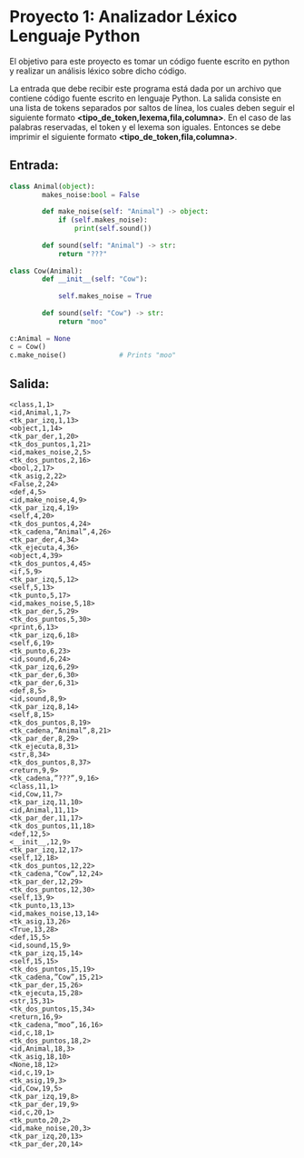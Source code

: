 # Proyecto 1: Analizador Léxico Lenguaje Python
 
El objetivo para este proyecto es tomar un código fuente escrito en python y realizar un análisis léxico sobre dicho código.  
 
 
La entrada que debe recibir este programa está dada por un archivo que contiene código fuente escrito en lenguaje Python. La salida consiste en una lista de tokens separados por saltos de línea, los cuales deben seguir el siguiente 
formato **<tipo_de_token,lexema,fila,columna>**. En el caso de las palabras reservadas, el token y el lexema son iguales. Entonces se debe imprimir el siguiente formato **<tipo_de_token,fila,columna>**.

## Entrada:
```python
class Animal(object): 
        makes_noise:bool = False 
     
        def make_noise(self: "Animal") -> object: 
            if (self.makes_noise): 
                print(self.sound()) 
     
        def sound(self: "Animal") -> str: 
            return "???" 
     
class Cow(Animal): 
        def __init__(self: "Cow"):  
                                    
            self.makes_noise = True 
     
        def sound(self: "Cow") -> str: 
            return "moo" 
     
c:Animal = None 
c = Cow() 
c.make_noise()             # Prints "moo" 
```

## Salida:
```
<class,1,1> 
<id,Animal,1,7> 
<tk_par_izq,1,13> 
<object,1,14> 
<tk_par_der,1,20> 
<tk_dos_puntos,1,21> 
<id,makes_noise,2,5> 
<tk_dos_puntos,2,16> 
<bool,2,17> 
<tk_asig,2,22> 
<False,2,24> 
<def,4,5> 
<id,make_noise,4,9> 
<tk_par_izq,4,19> 
<self,4,20> 
<tk_dos_puntos,4,24> 
<tk_cadena,”Animal”,4,26> 
<tk_par_der,4,34> 
<tk_ejecuta,4,36> 
<object,4,39> 
<tk_dos_puntos,4,45> 
<if,5,9> 
<tk_par_izq,5,12> 
<self,5,13> 
<tk_punto,5,17> 
<id,makes_noise,5,18> 
<tk_par_der,5,29> 
<tk_dos_puntos,5,30> 
<print,6,13> 
<tk_par_izq,6,18> 
<self,6,19> 
<tk_punto,6,23> 
<id,sound,6,24> 
<tk_par_izq,6,29> 
<tk_par_der,6,30> 
<tk_par_der,6,31> 
<def,8,5> 
<id,sound,8,9> 
<tk_par_izq,8,14> 
<self,8,15> 
<tk_dos_puntos,8,19> 
<tk_cadena,”Animal”,8,21> 
<tk_par_der,8,29> 
<tk_ejecuta,8,31> 
<str,8,34> 
<tk_dos_puntos,8,37> 
<return,9,9> 
<tk_cadena,”???”,9,16> 
<class,11,1> 
<id,Cow,11,7> 
<tk_par_izq,11,10> 
<id,Animal,11,11> 
<tk_par_der,11,17> 
<tk_dos_puntos,11,18> 
<def,12,5> 
<__init__,12,9> 
<tk_par_izq,12,17> 
<self,12,18> 
<tk_dos_puntos,12,22> 
<tk_cadena,”Cow”,12,24> 
<tk_par_der,12,29> 
<tk_dos_puntos,12,30> 
<self,13,9> 
<tk_punto,13,13> 
<id,makes_noise,13,14> 
<tk_asig,13,26> 
<True,13,28> 
<def,15,5> 
<id,sound,15,9> 
<tk_par_izq,15,14> 
<self,15,15> 
<tk_dos_puntos,15,19> 
<tk_cadena,”Cow”,15,21> 
<tk_par_der,15,26> 
<tk_ejecuta,15,28> 
<str,15,31> 
<tk_dos_puntos,15,34> 
<return,16,9> 
<tk_cadena,”moo”,16,16> 
<id,c,18,1> 
<tk_dos_puntos,18,2> 
<id,Animal,18,3> 
<tk_asig,18,10> 
<None,18,12> 
<id,c,19,1> 
<tk_asig,19,3> 
<id,Cow,19,5> 
<tk_par_izq,19,8> 
<tk_par_der,19,9> 
<id,c,20,1> 
<tk_punto,20,2> 
<id,make_noise,20,3> 
<tk_par_izq,20,13> 
<tk_par_der,20,14>
```

